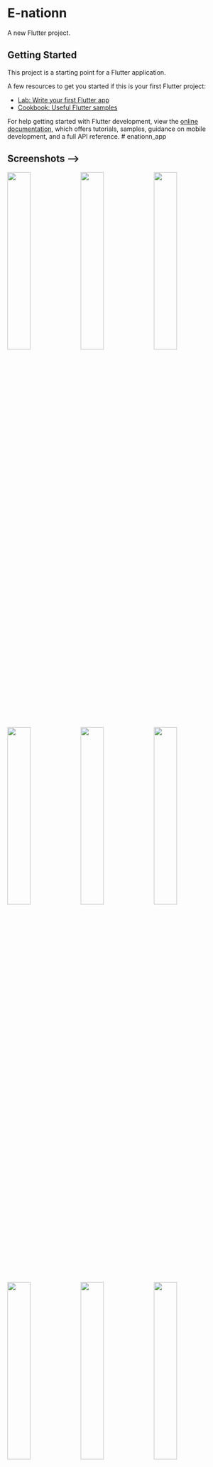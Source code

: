 # E-nationn

A new Flutter project.

## Getting Started

This project is a starting point for a Flutter application.

A few resources to get you started if this is your first Flutter project:

- [Lab: Write your first Flutter app](https://docs.flutter.dev/get-started/codelab)
- [Cookbook: Useful Flutter samples](https://docs.flutter.dev/cookbook)

For help getting started with Flutter development, view the
[online documentation](https://docs.flutter.dev/), which offers tutorials,
samples, guidance on mobile development, and a full API reference.
#   e n a t i o n n _ a p p 
 
##  Screenshots -->
<img src="https://github.com/Aakash574/E-Nationn/assets/72696473/0e7b4740-a5cc-4cdd-88de-c6badc511eb9?raw=true" width="32%"> 
<img src="![06](https://github.com/Aakash574/E-Nationn/assets/72696473/2fa2db35-73e1-4e43-ae45-7c434a9683b8)
?raw=true" width="32%"> 
<img src="![8](https://github.com/Aakash574/E-Nationn/assets/72696473/54dcc81d-e020-4760-996c-86bbb3fb7b68)
?raw=true" width="32%"> 
<img src="![10](https://github.com/Aakash574/E-Nationn/assets/72696473/6d1a61db-639c-4532-ba6d-e164be27f631)
?raw=true" width="32%"> 
<img src="![11](https://github.com/Aakash574/E-Nationn/assets/72696473/aa00e093-74d5-46e4-bc4c-e7b8b1d66dde)
?raw=true" width="32%"> 
<img src="![14](https://github.com/Aakash574/E-Nationn/assets/72696473/5ae38908-7a55-4c22-bc6b-184b4d705dfc)
?raw=true" width="32%"> 
<img src="![15](https://github.com/Aakash574/E-Nationn/assets/72696473/43d13242-8d61-49dd-a0ec-897f516f5301)
?raw=true" width="32%"> 
<img src="![16](https://github.com/Aakash574/E-Nationn/assets/72696473/de0e0173-e7c3-4ed5-8403-76deca66044e)
?raw=true" width="32%"> 
<img src="![17](https://github.com/Aakash574/E-Nationn/assets/72696473/1c5da631-5f0e-4d6d-93a0-e1b33cee229e)
?raw=true" width="32%"> 
<img src="![24](https://github.com/Aakash574/E-Nationn/assets/72696473/4ceffd10-83d4-4948-85ed-6c79d6b87bb9)
?raw=true" width="32%"> 
<img src="![20](https://github.com/Aakash574/E-Nationn/assets/72696473/c92629bb-058d-4826-bf26-d108c9113813)
?raw=true" width="32%"> 
<img src="![19](https://github.com/Aakash574/E-Nationn/assets/72696473/eca2cba8-93c0-4dff-af61-90fe29f69a73)
?raw=true" width="32%"> 
<img src="![18](https://github.com/Aakash574/E-Nationn/assets/72696473/041e88c1-78fd-42d4-b39b-a323050faf57)
?raw=true" width="32%"> 
